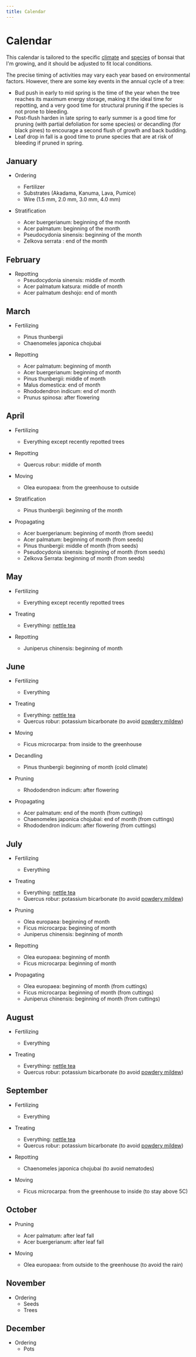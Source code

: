 ```yaml
---
title: Calendar
---
```


# Calendar

This calendar is tailored to the specific [climate](/gardening/climate) and
[species](/bonsai/species) of bonsai that I'm growing, and it should be
adjusted to fit local conditions.

The precise timing of activities may vary each year based on environmental
factors. However, there are some key events in the annual cycle of a tree:

- Bud push in early to mid spring is the time of the year when the tree reaches
  its maximum energy storage, making it the ideal time for repotting, and a
  very good time for structural pruning if the species is not prone to bleeding.
- Post-flush harden in late spring to early summer is a good time for pruning
  (with partial defoliation for some species) or decandling (for black pines)
  to encourage a second flush of growth and back budding.
- Leaf drop in fall is a good time to prune species that are at risk of
  bleeding if pruned in spring.

## January

- Ordering
  - Fertilizer
  - Substrates (Akadama, Kanuma, Lava, Pumice)
  - Wire (1.5 mm, 2.0 mm, 3.0 mm, 4.0 mm)

- Stratification
  - Acer buergerianum: beginning of the month
  - Acer palmatum: beginning of the month
  - Pseudocydonia sinensis: beginning of the month
  - Zelkova serrata : end of the month

## February

- Repotting
  - Pseudocydonia sinensis: middle of month
  - Acer palmatum katsura: middle of month
  - Acer palmatum deshojo: end of month

## March

- Fertilizing
  - Pinus thunbergii
  - Chaenomeles japonica chojubai

- Repotting
  - Acer palmatum: beginning of month
  - Acer buergerianum: beginning of month
  - Pinus thunbergii: middle of month
  - Malus domestica: end of month
  - Rhododendron indicum: end of month
  - Prunus spinosa: after flowering

## April

- Fertilizing
  - Everything except recently repotted trees

- Repotting
  - Quercus robur: middle of month

- Moving
  - Olea europaea: from the greenhouse to outside

- Stratification
  - Pinus thunbergii: beginning of the month

- Propagating
  - Acer buergerianum: beginning of month (from seeds)
  - Acer palmatum: beginning of month (from seeds)
  - Pinus thunbergii: middle of month (from seeds)
  - Pseudocydonia sinensis: beginning of month (from seeds)
  - Zelkova Serrata: beginning of month (from seeds)

## May

- Fertilizing
  - Everything except recently repotted trees

- Treating
  - Everything: [nettle tea](/bonsai/nettle-tea)

- Repotting
  - Juniperus chinensis: beginning of month

## June

- Fertilizing
  - Everything

- Treating
  - Everything: [nettle tea](/bonsai/nettle-tea)
  - Quercus robur: potassium bicarbonate (to avoid [powdery mildew](/bonsai/powdery-mildew))

- Moving
  - Ficus microcarpa: from inside to the greenhouse

- Decandling
  - Pinus thunbergii: beginning of month (cold climate)

- Pruning
  - Rhododendron indicum: after flowering

- Propagating
  - Acer palmatum: end of the month (from cuttings)
  - Chaenomeles japonica chojubai: end of month (from cuttings)
  - Rhododendron indicum: after flowering (from cuttings)

## July

- Fertilizing
  - Everything

- Treating
  - Everything: [nettle tea](/bonsai/nettle-tea)
  - Quercus robur: potassium bicarbonate (to avoid [powdery mildew](/bonsai/powdery-mildew))

- Pruning
  - Olea europaea: beginning of month
  - Ficus microcarpa: beginning of month
  - Juniperus chinensis: beginning of month

- Repotting
  - Olea europaea: beginning of month
  - Ficus microcarpa: beginning of month

- Propagating
  - Olea europaea: beginning of month (from cuttings)
  - Ficus microcarpa: beginning of month (from cuttings)
  - Juniperus chinensis: beginning of month (from cuttings)

## August

- Fertilizing
  - Everything

- Treating
  - Everything: [nettle tea](/bonsai/nettle-tea)
  - Quercus robur: potassium bicarbonate (to avoid [powdery mildew](/bonsai/powdery-mildew))

## September

- Fertilizing
  - Everything

- Treating
  - Everything: [nettle tea](/bonsai/nettle-tea)
  - Quercus robur: potassium bicarbonate (to avoid [powdery mildew](/bonsai/powdery-mildew))

- Repotting
  - Chaenomeles japonica chojubai (to avoid nematodes)

- Moving
  - Ficus microcarpa: from the greenhouse to inside (to stay above 5C)

## October

- Pruning
  - Acer palmatum: after leaf fall
  - Acer buergerianum: after leaf fall

- Moving
  - Olea europaea: from outside to the greenhouse (to avoid the rain)

## November

- Ordering
  - Seeds
  - Trees

## December

- Ordering
  - Pots
